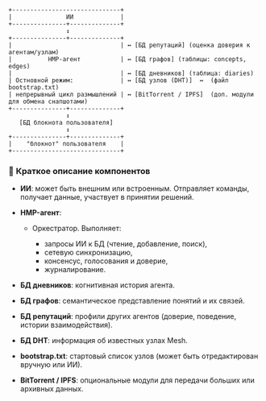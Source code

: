 
    +------------------------------+
    |               ИИ             |
    +---------------+--------------+
                    ↕
    +---------------+--------------+
    |                              | ↔ [БД репутаций] (оценка доверия к агентам/узлам)
    |          HMP-агент           | ↔ [БД графов] (таблицы: concepts, edges)
    |                              | ↔ [БД дневников] (таблица: diaries)
    | Остновной режим:             | ↔ [БД узлов (DHT)]  ↔  (файл bootstrap.txt)
    | непрерывный цикл размышлений | ↔ [BitTorrent / IPFS]  (доп. модули для обмена снапшотами)
    +---------------+--------------+
                    ↕
       [БД блокнота пользователя]
                    ↕
    +---------------+--------------+
    |    "блокнот" пользователя    |
    +------------------------------+

### 📌 **Краткое описание компонентов**

* **ИИ**: может быть внешним или встроенным. Отправляет команды, получает данные, участвует в принятии решений.
* **HMP-агент**:

  * Оркестратор. Выполняет:

    * запросы ИИ к БД (чтение, добавление, поиск),
    * сетевую синхронизацию,
    * консенсус, голосования и доверие,
    * журналирование.
* **БД дневников**: когнитивная история агента.
* **БД графов**: семантическое представление понятий и их связей.
* **БД репутаций**: профили других агентов (доверие, поведение, истории взаимодействия).
* **БД DHT**: информация об известных узлах Mesh.
* **bootstrap.txt**: стартовый список узлов (может быть отредактирован вручную или ИИ).
* **BitTorrent / IPFS**: опциональные модули для передачи больших или архивных данных.
